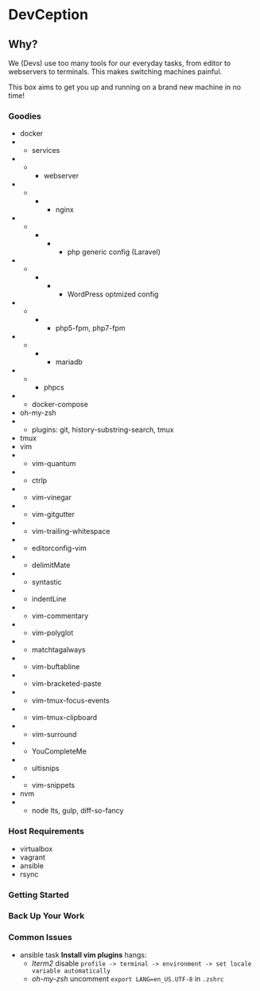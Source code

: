# DevCeption

## Why?
We (Devs) use too many tools for our everyday tasks, from editor to webservers to terminals. This makes switching machines painful.

This box aims to get you up and running on a brand new machine in no time!

### Goodies

- docker
- - services
- - - webserver
- - - - nginx
- - - - - php generic config (Laravel)
- - - - - WordPress optmized config
- - - - php5-fpm, php7-fpm
- - - - mariadb
- - - phpcs
- - docker-compose
- oh-my-zsh
- - plugins: git, history-substring-search, tmux
- tmux
- vim
- - vim-quantum
- - ctrlp
- - vim-vinegar
- - vim-gitgutter
- - vim-trailing-whitespace
- - editorconfig-vim
- - delimitMate
- - syntastic
- - indentLine
- - vim-commentary
- - vim-polyglot
- - matchtagalways
- - vim-buftabline
- - vim-bracketed-paste
- - vim-tmux-focus-events
- - vim-tmux-clipboard
- - vim-surround
- - YouCompleteMe
- - ultisnips
- - vim-snippets
- nvm
- - node lts, gulp, diff-so-fancy

### Host Requirements

- virtualbox
- vagrant
- ansible
- rsync

### Getting Started

### Back Up Your Work

### Common Issues

- ansible task **Install vim plugins** hangs:
  - *Iterm2* disable `profile -> terminal -> environment -> set locale variable automatically`
  - *oh-my-zsh* uncomment `export LANG=en_US.UTF-8` in `.zshrc` 
